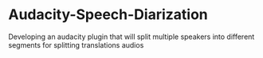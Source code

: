 # Audacity-Speech-Diarization
Developing an audacity plugin that will split multiple speakers into different segments for splitting translations audios

